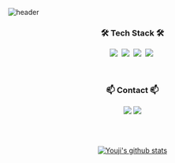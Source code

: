 ![header](https://capsule-render.vercel.app/api?type=waving&height=200&text=Youji%20Sung&fontAlign=80&fontAlignY=40&color=gradient)
<br>
<h3 align="center">🛠 Tech Stack 🛠</h3>

<p align="center">
  <img src="https://img.shields.io/badge/Python-3766AB?style=for-the-badge&logo=Python&logoColor=white"/></a>&nbsp 
  <img src="https://img.shields.io/badge/C++-00599C?style=for-the-badge&logo=C%2B%2B&logoColor=white"/></a>&nbsp 
  <img src="https://img.shields.io/badge/r-%23276DC3?style=for-the-badge&logo=R&logoColor=white"/></a>&nbsp 
  <img src="https://img.shields.io/badge/latex-%23008080?style=for-the-badge&logo=LaTeX&logoColor=white"/></a>&nbsp 
</p>

<br>
<h3 align="center">📫 Contact 📫</h3>

<p align="center">
  <a href="https://www.instagram.com/uziuzing"><img src="https://img.shields.io/badge/Instagram-E4405F?style=for-the-badge&logo=Instagram&logoColor=white&link=https://www.instagram.com/woo0_hooo/"/></a>
<a href="mailto:chloesung@korea.ac.kr"><img src="https://img.shields.io/badge/Gmail-d14836?style=for-the-badge&logo=Gmail&logoColor=white&link=viliketh1s98@naver.com"/></a>
</p>


<br><br>
<div align="center">
  

[![Youji's github stats](https://github-readme-stats.vercel.app/api?username=chloesung)](https://github.com/anuraghazra/github-readme-stats)


</div>
